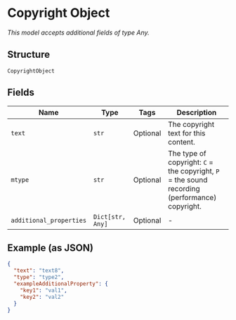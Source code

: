 
# Copyright Object

*This model accepts additional fields of type Any.*

## Structure

`CopyrightObject`

## Fields

| Name | Type | Tags | Description |
|  --- | --- | --- | --- |
| `text` | `str` | Optional | The copyright text for this content. |
| `mtype` | `str` | Optional | The type of copyright: `C` = the copyright, `P` = the sound recording (performance) copyright. |
| `additional_properties` | `Dict[str, Any]` | Optional | - |

## Example (as JSON)

```json
{
  "text": "text8",
  "type": "type2",
  "exampleAdditionalProperty": {
    "key1": "val1",
    "key2": "val2"
  }
}
```

